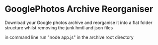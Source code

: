 # GooglePhotos Archive Reorganiser
Download your Google photos archive and reorganise it into a flat folder structure whilst removing the junk hmtl and json files

in command line run "node app.js" in the archive root directory
